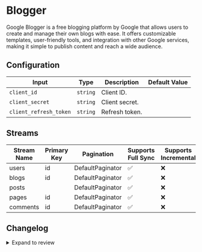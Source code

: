 # Blogger
Google Blogger is a free blogging platform by Google that allows users to create and manage their own blogs with ease. It offers customizable templates, user-friendly tools, and integration with other Google services, making it simple to publish content and reach a wide audience. 

## Configuration

| Input | Type | Description | Default Value |
|-------|------|-------------|---------------|
| `client_id` | `string` | Client ID.  |  |
| `client_secret` | `string` | Client secret.  |  |
| `client_refresh_token` | `string` | Refresh token.  |  |

## Streams
| Stream Name | Primary Key | Pagination | Supports Full Sync | Supports Incremental |
|-------------|-------------|------------|---------------------|----------------------|
| users | id | DefaultPaginator | ✅ |  ❌  |
| blogs | id | DefaultPaginator | ✅ |  ❌  |
| posts |  | DefaultPaginator | ✅ |  ❌  |
| pages | id | DefaultPaginator | ✅ |  ❌  |
| comments | id | DefaultPaginator | ✅ |  ❌  |

## Changelog

<details>
  <summary>Expand to review</summary>

| Version          | Date              | Pull Request | Subject        |
|------------------|-------------------|--------------|----------------|
| 0.0.7 | 2025-01-18 | [51746](https://github.com/airbytehq/airbyte/pull/51746) | Update dependencies |
| 0.0.6 | 2025-01-11 | [51242](https://github.com/airbytehq/airbyte/pull/51242) | Update dependencies |
| 0.0.5 | 2024-12-28 | [50441](https://github.com/airbytehq/airbyte/pull/50441) | Update dependencies |
| 0.0.4 | 2024-12-21 | [50162](https://github.com/airbytehq/airbyte/pull/50162) | Update dependencies |
| 0.0.3 | 2024-12-14 | [49578](https://github.com/airbytehq/airbyte/pull/49578) | Update dependencies |
| 0.0.2 | 2024-12-12 | [49012](https://github.com/airbytehq/airbyte/pull/49012) | Update dependencies |
| 0.0.1 | 2024-11-09 | | Initial release by [@bala-ceg](https://github.com/bala-ceg) via Connector Builder |

</details>
